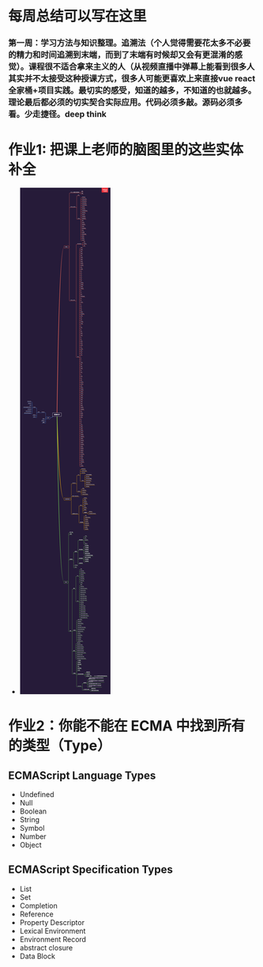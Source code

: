 # 每周总结可以写在这里

### 第一周：学习方法与知识整理。追溯法（个人觉得需要花太多不必要的精力和时间追溯到末端，而到了末端有时候却又会有更混淆的感觉）。课程很不适合拿来主义的人（从视频直播中弹幕上能看到很多人其实并不太接受这种授课方式，很多人可能更喜欢上来直接vue react 全家桶+项目实践。最切实的感受，知道的越多，不知道的也就越多。理论最后都必须的切实契合实际应用。代码必须多敲。源码必须多看。少走捷径。deep think

# 作业1: 把课上老师的脑图里的这些实体补全

- ![image](https://github.com/vurtnr/Frontend-01-Template/blob/master/week01/mind.png)

# 作业2：你能不能在 ECMA 中找到所有的类型（Type）

## ECMAScript Language Types
- Undefined
- Null
- Boolean
- String
- Symbol
- Number
- Object
## ECMAScript Specification Types
- List
- Set
- Completion
- Reference
- Property Descriptor
- Lexical Environment 
- Environment Record
- abstract closure
- Data Block